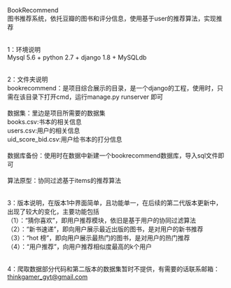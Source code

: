 BookRecommend<br>
图书推荐系统，依托豆瓣的图书和评分信息，使用基于user的推荐算法，实现推荐<br><br>

1：环境说明<br>
Mysql 5.6 + python 2.7 + django 1.8 + MySQLdb<br><br>

2：文件夹说明<br>
bookrecommend：是项目综合展示的目录，是一个django的工程，使用时，只需在该目录下打开cmd，运行manage.py runserver 即可<br><br>
数据集：里边是项目所需要的数据集<br>
        books.csv:书本的相关信息<br>
		users.csv:用户的相关信息<br>
		uid_score_bid.csv:用户给书本的打分信息<br><br>
数据库备份：使用时在数据中新建一个bookrecommend数据库，导入sql文件即可<br><br>
算法原型：协同过滤基于items的推荐算法<br><br>

3：版本说明，在版本1中界面简单，且功能单一，在后续的第二代版本更新中，出现了较大的变化，主要功能包括<br>
（1）：“猜你喜欢”，即用户推荐模块，依旧是基于用户的协同过滤算法<br>
（2）：“新书速递”，即向用户展示最近出版的图书，是对用户的新书推荐<br>
（3）：“hot 榜”，即向用户展示最热门的图书，是对用户的热门推荐<br>
（4）：“用户推荐”，向用户推荐相似度最高的k个用户<br><br>

4：爬取数据部分代码和第二版本的数据集暂时不提供，有需要的话联系邮箱：thinkgamer_gyt@gmail.com<br>


